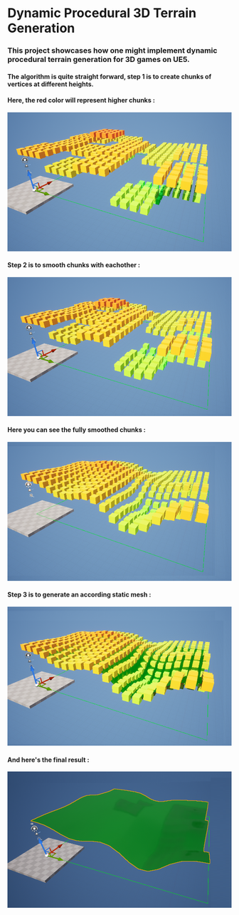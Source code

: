 # Dynamic Procedural 3D Terrain Generation
### This project showcases how one might implement dynamic procedural terrain generation for 3D games on UE5.

#### The algorithm is quite straight forward, step 1 is to create chunks of vertices at different heights.
#### Here, the red color will represent higher chunks :
![](ReadMeResources/Chunks.png)
#### Step 2 is to smooth chunks with eachother :
![](ReadMeResources/Smooth1.png)
#### Here you can see the fully smoothed chunks :
![](ReadMeResources/Smooth2.png)
#### Step 3 is to generate an according static mesh :
![](ReadMeResources/PreResult.png)
#### And here's the final result :
![](ReadMeResources/Result.png)
